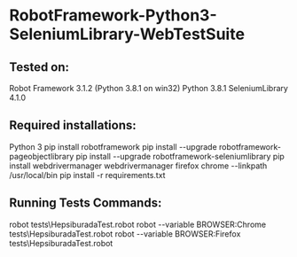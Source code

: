 # RobotFramework-Python3-SeleniumLibrary-WebTestSuite


Tested on:
------------------
Robot Framework 3.1.2 (Python 3.8.1 on win32)
Python 3.8.1
SeleniumLibrary 4.1.0

Required installations:
--------------------
Python 3
pip install robotframework
pip install --upgrade robotframework-pageobjectlibrary
pip install --upgrade robotframework-seleniumlibrary
pip install webdrivermanager
webdrivermanager firefox chrome --linkpath /usr/local/bin
pip install -r requirements.txt

Running Tests Commands:
----------------------
robot tests\HepsiburadaTest.robot
robot --variable BROWSER:Chrome tests\HepsiburadaTest.robot
robot --variable BROWSER:Firefox tests\HepsiburadaTest.robot
